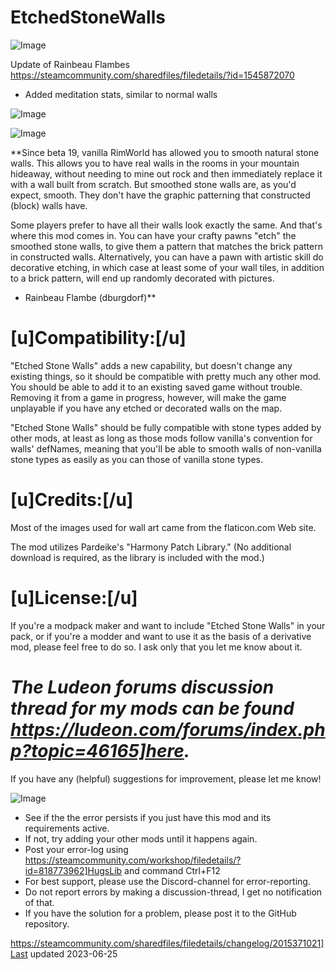 # EtchedStoneWalls

![Image](https://i.imgur.com/buuPQel.png)

Update of Rainbeau Flambes
https://steamcommunity.com/sharedfiles/filedetails/?id=1545872070

- Added meditation stats, similar to normal walls

![Image](https://i.imgur.com/pufA0kM.png)

	
![Image](https://i.imgur.com/Z4GOv8H.png)


**Since beta 19, vanilla RimWorld has allowed you to smooth natural stone walls. This allows you to have real walls in the rooms in your mountain hideaway, without needing to mine out rock and then immediately replace it with a wall built from scratch. But smoothed stone walls are, as you'd expect, smooth. They don't have the graphic patterning that constructed (block) walls have. 

Some players prefer to have all their walls look exactly the same. And that's where this mod comes in. You can have your crafty pawns "etch" the smoothed stone walls, to give them a pattern that matches the brick pattern in constructed walls. Alternatively, you can have a pawn with artistic skill do decorative etching, in which case at least some of your wall tiles, in addition to a brick pattern, will end up randomly decorated with pictures.

- Rainbeau Flambe (dburgdorf)**

# **[u]Compatibility:[/u]**


"Etched Stone Walls" adds a new capability, but doesn't change any existing things, so it should be compatible with pretty much any other mod. You should be able to add it to an existing saved game without trouble. Removing it from a game in progress, however, will make the game unplayable if you have any etched or decorated walls on the map.

"Etched Stone Walls" should be fully compatible with stone types added by other mods, at least as long as those mods follow vanilla's convention for walls' defNames, meaning that you'll be able to smooth walls of non-vanilla stone types as easily as you can those of vanilla stone types.

# **[u]Credits:[/u]**


Most of the images used for wall art came from the flaticon.com Web site.

The mod utilizes Pardeike's "Harmony Patch Library." (No additional download is required, as the library is included with the mod.)

# **[u]License:[/u]**


If you're a modpack maker and want to include "Etched Stone Walls" in your pack, or if you're a modder and want to use it as the basis of a derivative mod, please feel free to do so. I ask only that you let me know about it. 

# *The Ludeon forums discussion thread for my mods can be found https://ludeon.com/forums/index.php?topic=46165]here.*


If you have any (helpful) suggestions for improvement, please let me know!


![Image](https://i.imgur.com/PwoNOj4.png)



-  See if the the error persists if you just have this mod and its requirements active.
-  If not, try adding your other mods until it happens again.
-  Post your error-log using https://steamcommunity.com/workshop/filedetails/?id=818773962]HugsLib and command Ctrl+F12
-  For best support, please use the Discord-channel for error-reporting.
-  Do not report errors by making a discussion-thread, I get no notification of that.
-  If you have the solution for a problem, please post it to the GitHub repository.




https://steamcommunity.com/sharedfiles/filedetails/changelog/2015371021]Last updated 2023-06-25

